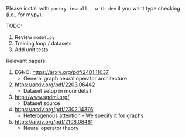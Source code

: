 Please install with `poetry install --with dev` if you want type checking (i.e., for mypy).

TODO:
1. Review `model.py`
1. Training loop / datasets
1. Add unit tests

Relevant papers:
1. EGNO: https://arxiv.org/pdf/2401.11037
    * General graph neural operator architecture
1. https://arxiv.org/pdf/2203.06442
    * Dataset setup in more detail
1. http://www.sgdml.org/
    * Dataset source
1. https://arxiv.org/pdf/2302.14376
    * Heterogenous attention - We specify it for graphs
1. https://arxiv.org/pdf/2108.08481
    * Neural operator theory